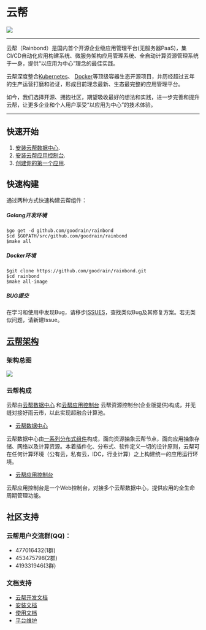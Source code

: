 # 云帮

<img src="https://github.com/goodrain/rainbond/blob/master/docs/rainbond_logo.png">

----
云帮（Rainbond）是国内首个开源企业级应用管理平台(无服务器PaaS)，集CI/CD自动化应用构建系统、微服务架构应用管理系统、全自动计算资源管理系统于一身，提供“以应用为中心”理念的最佳实践。

云帮深度整合[Kubernetes](https://github.com/kubernetes/kubernetes)、 [Docker](https://github.com/moby/moby)等顶级容器生态开源项目，并历经超过五年的生产运营打磨和验证，形成目前理念最新、生态最完整的应用管理平台。

如今，我们选择开源、拥抱社区，期望吸收最好的想法和实践，进一步完善和提升云帮，让更多企业和个人用户享受“以应用为中心”的技术体验。

----

## 快速开始

1. [安装云帮数据中心]().
2. [安装云帮应用控制台]().
3. [创建你的第一个应用](http://www.rainbond.com/docs/stable/getting-started/how-to-create-app.html).

## 快速构建

通过两种方式快速构建云帮组件：

##### Golang开发环境

```
$go get -d github.com/goodrain/rainbond
$cd $GOPATH/src/github.com/goodrain/rainbond
$make all
```
##### Docker环境

```
$git clone https://github.com/goodrain/rainbond.git
$cd rainbond
$make all-image
```
##### BUG提交

在学习和使用中发现Bug，请移步[ISSUES](https://github.com/goodrain/rainbond/issues)，查找类似Bug及其修复方案。若无类似问题，请新建Issue。

## [云帮架构](http://www.rainbond.com/docs/stable/getting-started/architecture.html)

### 架构总图   

<img src="https://github.com/goodrain/rainbond/blob/master/docs/rainbond_architecture.png" href="http://www.rainbond.com/docs/stable/getting-started/architecture.html">

### 云帮构成

云帮由[云帮数据中心](https://github.com/goodrain/rainbond) 和[云帮应用控制台](https://github.com/goodrain/rainbond-ui) 云帮资源控制台(企业版提供)构成，并无缝对接好雨云市，以此实现超融合计算池。

* [云帮数据中心](https://github.com/goodrain/rainbond)    

云帮数据中心由[一系列分布式组件](http://www.rainbond.com/docs/stable/platform-maintenance/add-management-node/component-introduction/overview.html)构成，面向资源抽象云帮节点，面向应用抽象存储、网络以及计算资源。本着插件化、分布式、软件定义一切的设计原则，云帮可在任何计算环境（公有云，私有云，IDC，行业计算）之上构建统一的应用运行环境。

* [云帮应用控制台](https://github.com/goodrain/rainbond-ui)

云帮应用控制台是一个Web控制台，对接多个云帮数据中心，提供应用的全生命周期管理功能。    

## 社区支持

### 云帮用户交流群(QQ)：

- 477016432(1群)  
- 453475798(2群)  
- 419331946(3群)

### 文档支持

- [云帮开发文档](http://doc.goodrain.com/cloudbang-community-install/247616)
- [安装文档](http://www.rainbond.com/docs/stable/getting-started/pre-install.html)
- [使用文档](http://www.rainbond.com/docs/stable/user-app-docs/addapp/addapp-image.html)
- [平台维护](http://www.rainbond.com/docs/stable/platform-maintenance/overview/overview.html)

